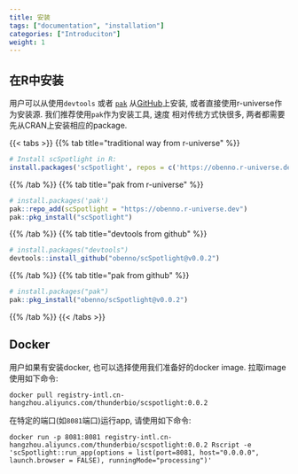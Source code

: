 ```yaml
---
title: 安装
tags: ["documentation", "installation"]
categories: ["Introduciton"]
weight: 1
---
```



## 在R中安装

用户可以从使用`devtools` 或者 [`pak`](https://pak.r-lib.org/) 从[GitHub](https://github.com/obenno/scSpotlight)上安装, 
或者直接使用r-universe作为安装源. 我们推荐使用`pak`作为安装工具, 速度
相对传统方式快很多, 两者都需要先从CRAN上安装相应的package.

{{< tabs >}}
{{% tab title="traditional way from r-universe" %}}
```r
# Install scSpotlight in R:
install.packages('scSpotlight', repos = c('https://obenno.r-universe.dev', 'https://cloud.r-project.org'))
```
{{% /tab %}}
{{% tab title="pak from r-universe" %}}
```r
# install.packages('pak')
pak::repo_add(scSpotlight = "https://obenno.r-universe.dev")
pak::pkg_install("scSpotlight")
```
{{% /tab %}}
{{% tab title="devtools from github" %}}
```r
# install.packages("devtools")
devtools::install_github("obenno/scSpotlight@v0.0.2")
```
{{% /tab %}}
{{% tab title="pak from github" %}}
```r
# install.packages("pak")
pak::pkg_install("obenno/scSpotlight@v0.0.2")
```
{{% /tab %}}
{{< /tabs >}}


## Docker

用户如果有安装docker, 也可以选择使用我们准备好的docker image. 拉取image使用如下命令:

```
docker pull registry-intl.cn-hangzhou.aliyuncs.com/thunderbio/scspotlight:0.0.2
```

在特定的端口(如`8081`端口)运行app, 请使用如下命令:

```
docker run -p 8081:8081 registry-intl.cn-hangzhou.aliyuncs.com/thunderbio/scspotlight:0.0.2 Rscript -e 'scSpotlight::run_app(options = list(port=8081, host="0.0.0.0", launch.browser = FALSE), runningMode="processing")'
```
    